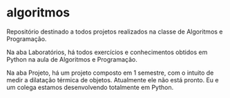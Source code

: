 # algoritmos
Repositório destinado a todos projetos realizados na classe de Algoritmos e Programação.

Na aba Laboratórios, há todos exercícios e conhecimentos obtidos em Python na aula de Algoritmos e Programação.

Na aba Projeto, há um projeto composto em 1 semestre, com o intuito de medir a dilatação térmica de objetos. Atualmente ele não está pronto. Eu e um colega estamos desenvolvendo totalmente em Python.
